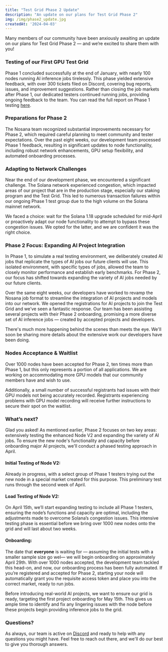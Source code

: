 ```yaml
---
title: "Test Grid Phase 2 Update"
description: "An update on our plans for Test Grid Phase 2"
img: /img/phase2_update.jpg
createdAt: '2024-04-03'
---
```

Many members of our community have been anxiously awaiting an update on our plans for Test Grid Phase 2 —  and we’re excited to share them with you!

### Testing of our First GPU Test Grid

Phase 1 concluded successfully at the end of January, with nearly 100 nodes running AI inference jobs tirelessly. This phase yielded extensive feedback, with over 300 tickets filed on Discord, covering bug reports, issues, and improvement suggestions. Rather than closing the job markets after Phase 1, our dedicated testers continued running jobs, providing ongoing feedback to the team. You can read the full report on Phase 1 testing [here](https://nosana.io/blog/testing-the-first-gpu-grid-for-ai-inference).

### Preparations for Phase 2

The Nosana team recognized substantial improvements necessary for Phase 2, which required careful planning to meet community and tester expectations. Over the past eight weeks, our development team processed Phase 1 feedback, resulting in significant updates to node functionality, including robust network enhancements, GPU setup flexibility, and automated onboarding processes.

### Adapting to Network Challenges

Near the end of our development phase, we encountered a significant challenge. The Solana network experienced congestion, which impacted areas of our project that are in the production stage, especially our staking program and the Test Grid. This led to numerous transaction failures within our ongoing Phase 1 test group due to the high volume on the Solana mainnet network.


We faced a choice: wait for the Solana 1.18 upgrade scheduled for mid-April or proactively adapt our node functionality to attempt to bypass these congestion issues. We opted for the latter, and we are confident it was the right choice.

### Phase 2 Focus: Expanding AI Project Integration

In Phase 1, to simulate a real testing environment, we deliberately created AI jobs that replicate the types of AI jobs our future clients will use. This isolated environment, with specific types of jobs, allowed the team to closely monitor performance and establish early benchmarks. For Phase 2, our focus has shifted towards expanding the variety of AI jobs needed by our future clients.

Over the same eight weeks, our developers have worked to revamp the Nosana job format to streamline the integration of AI projects and models into our network. We opened the registrations for AI projects to join the Test Grid and we’ve seen a fantastic response. Our team has been assisting several projects with their Phase 2 onboarding, promising a more diverse set of AI inference jobs — created by accepted projects and developers.

There's much more happening behind the scenes than meets the eye. We'll soon be sharing more details about the extensive work our developers have been doing.
 
### Nodes Acceptance & Waitlist

Over 1000 nodes have been accepted for Phase 2, ten times more than Phase 1, but this only represents a portion of all applications. We are working on accommodating more GPU models that our community members have and wish to use.

Additionally, a small number of successful registrants had issues with their GPU models not being accurately recorded. Registrants experiencing problems with GPU model recording will receive further instructions to secure their spot on the waitlist.

### What’s next?

Glad you asked! As mentioned earlier, Phase 2 focuses on two key areas: extensively testing the enhanced Node V2 and expanding the variety of AI jobs. To ensure the new node's functionality and capacity before onboarding major AI projects, we'll conduct a phased testing approach in April.

#### **Initial Testing of Node V2:** 
Already in progress, with a select group of Phase 1 testers trying out the new node in a special market created for this purpose. This preliminary test runs through the second week of April.

#### **Load Testing of Node V2:**  
On April 15th, we’ll start expanding testing to include all Phase 1 testers, ensuring the node’s functions and capacity are optimal, including the adjustments made to overcome Solana’s congestion issues. This intensive testing phase is essential before we bring over 1000 new nodes onto the grid and will last about two weeks.

#### **Onboarding:**  
The date that **everyone** is waiting for — assuming the initial tests with a smaller sample size go wel— we will begin onboarding on approximately April 29th. With over 1000 nodes accepted, the development team tackled this head-on, and now, our onboarding process has been fully automated. If you’re registered and accepted for Phase 2, starting your node will automatically grant you the requisite access token and place you into the correct market, ready to run jobs.

Before introducing real-world AI projects, we want to ensure our grid is ready, targeting the first project onboarding for May 15th. This gives us ample time to identify and fix any lingering issues with the node before these projects begin providing inference jobs to the grid.

### Questions?

As always, our team is active on [Discord](https://discord.gg/Nosana-AI) and ready to help with any questions you might have. Feel free to reach out there, and we'll do our best to give you thorough answers.